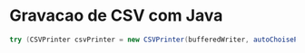 # Gravacao de CSV com Java

```java
try (CSVPrinter csvPrinter = new CSVPrinter(bufferedWriter, autoChoiseParseFileFormat(PARSE_SPEC).withAutoFlush(true).withHeader().withDelimiter(',').withFirstRecordAsHeader().withNullString("null"))){
```
